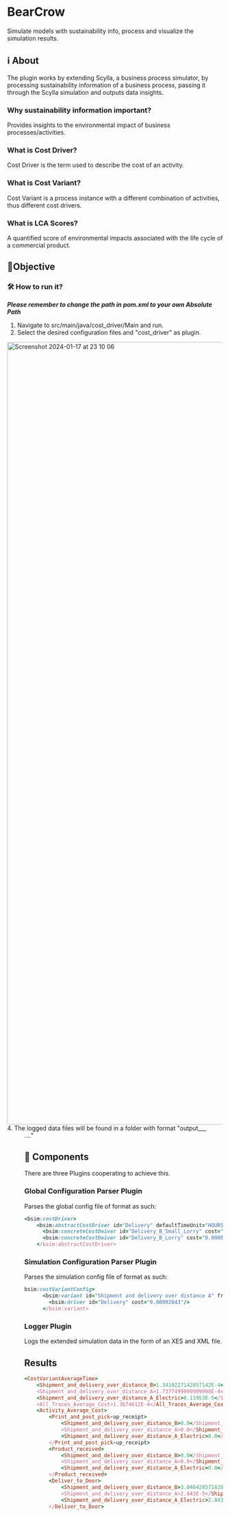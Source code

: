 # BearCrow
Simulate models with sustainability info, process and visualize the simulation results.

## ℹ️ About
The plugin works by extending Scylla, a business process simulator, by processing sustainability information
of a business process, passing it through the Scylla simulation and outputs data insights.
### Why sustainability information important?
Provides insights to the environmental impact of business processes/activities.
### What is Cost Driver?
Cost Driver is the term used to describe the cost of an activity.
### What is Cost Variant?
Cost Variant is a process instance with a different combination of activities, thus different cost drivers.
### What is LCA Scores?
A quantified score of environmental impacts associated with the life cycle of a commercial product.
## 🎯Objective
### 🛠️ How to run it?
***Please remember to change the path in pom.xml to your own Absolute Path***
1. Navigate to src/main/java/cost_driver/Main and run.
2. Select the desired configuration files and "cost_driver" as plugin.
<img width="1822" alt="Screenshot 2024-01-17 at 23 10 06" src="https://github.com/mhunter02/BearCrow-private/assets/85895529/83200e2f-5fce-4098-8c8e-0b2224d9d91e">
4. The logged data files will be found in a folder with format "output_<yy>_<mm>_<dd>...."



## 🧱 Components
There are three Plugins cooperating to achieve this.

### Global Configuration Parser Plugin
Parses the global config file of format as such:
```ruby
<bsim:costDriver>
    <bsim:abstractCostDriver id="Delivery" defaultTimeUnit="HOURS">
      <bsim:concreteCostDeiver id="Delivery_B_Small_Lorry" cost="0.00005524"/>
      <bsim:concreteCostDeiver id="Delivery_B_Lorry" cost="0.00004265"/>
    </bsim:abstractCostDriver>
```
### Simulation Configuration Parser Plugin
Parses the simulation config file of format as such:
```ruby
bsim:costVariantConfig>
      <bsim:variant id="Shipment and delivery over distance A" frequency="0.2">
        <bsim:driver id="Delivery" cost="0.00002843"/>
      </bsim:variant>
```
### Logger Plugin
Logs the extended simulation data in the form of an XES and XML file.  

## Results
```ruby
<CostVariantAverageTime>
    <Shipment_and_delivery_over_distance_B>1.3410227142857142E-4</Shipment_and_delivery_over_distance_B>
    <Shipment_and_delivery_over_distance_A>1.7377499999999998E-4</Shipment_and_delivery_over_distance_A>
    <Shipment_and_delivery_over_distance_A_Electric>8.11953E-5</Shipment_and_delivery_over_distance_A_Electric>
    <All_Traces_Average_Cost>1.3674612E-4</All_Traces_Average_Cost>
    <Activity_Average_Cost>
        <Print_and_post_pick-up_receipt>
            <Shipment_and_delivery_over_distance_B>0.0</Shipment_and_delivery_over_distance_B>
            <Shipment_and_delivery_over_distance_A>0.0</Shipment_and_delivery_over_distance_A>
            <Shipment_and_delivery_over_distance_A_Electric>0.0</Shipment_and_delivery_over_distance_A_Electric>
        </Print_and_post_pick-up_receipt>
        <Product_received>
            <Shipment_and_delivery_over_distance_B>0.0</Shipment_and_delivery_over_distance_B>
            <Shipment_and_delivery_over_distance_A>0.0</Shipment_and_delivery_over_distance_A>
            <Shipment_and_delivery_over_distance_A_Electric>0.0</Shipment_and_delivery_over_distance_A_Electric>
        </Product_received>
        <Deliver_to_Door>
            <Shipment_and_delivery_over_distance_B>3.0464285714285715E-5</Shipment_and_delivery_over_distance_B>
            <Shipment_and_delivery_over_distance_A>2.843E-5</Shipment_and_delivery_over_distance_A>
            <Shipment_and_delivery_over_distance_A_Electric>2.843E-5</Shipment_and_delivery_over_distance_A_Electric>
        </Deliver_to_Door>
```
